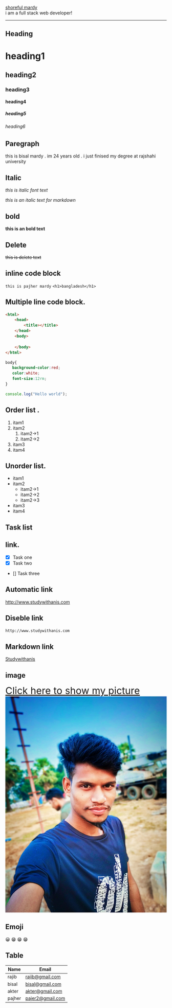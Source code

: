 <!-- Markdown -->
<!-- underline  -->
<u>shoreful mardy</u>  
i am a full stack web developer!  
___


<!-- heading tag -->
  
  ## Heading

# heading1
## heading2
### heading3
#### heading4
##### heading5
###### heading6  
<!-- paregraph -->
## Paregraph
<p>this is bisal mardy . im 24 years old . i just finised my degree at rajshahi university</p>  

<!-- italic -->   
## Italic
  
<i>this is italic font text</i>  

_this is an italic text for markdown_  
<!-- bold text -->
## bold  
__this is an bold text__  

<!-- delete -->
## Delete
~~this is delete text~~  
<!-- inline code block  --> 
## inline code block
`this is pajher mardy` 
`<h1>bangladesh</h1>` 
<!-- Multiple line code block -->
## Multiple line code block.
```html
<html>
    <head>
        <title></title>
    </head>
    <body>

    </body>
</html>

```
 ```css
 body{
    background-color:red;
    color:white;
    font-size:12rm;
 }
 ```
 ```javascript
 console.log("Hello world");
 ```  
 <!-- Order list -->  
 ## Order list .
 1. itam1
 2. itam2  
    1. itam2->1
    1. itam2->2
 3. itam3
 4. itam4
 <!-- Unorder list -->
## Unorder list.  
- itam1
- itam2
  - itam2->1
  - itam2->2
  - itam2->3
- itam3
- itam4   
## Task list  

## link.  
- [x] Task one
- [x] Task two
- [] Task three  

## Automatic link   
http://www.studywithanis.com  
## Diseble link   
`http://www.studywithanis.com `  
## Markdown link  
[Studywithanis](http://www.studywithanis.com )  
## image  
<u style="font-size: 30px">[Click here to show my picture](./image/bisal%20(2).jpg)</u>  
<img src="./image/bisal (2).jpg" title="its me">  

## Emoji   
 

😀 😁 😁 😁



 ## Table   
 |Name |Email   
 |------- |-----
 |rajib | rajib@gmail.com  
 |bisal | bisal@gmail.com  
 |akter | akter@gmail.com  
 |pajher| pajer2@gmail.com
